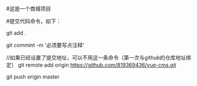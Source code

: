 #这是一个商城项目



#提交代码命令，如下：


git add .

git commint -m '必须要写点注释'


//如果已经设置了提交地址，可以不用这一条命令（第一次与github的仓库地址绑定）
git remote add origin https://github.com/819369436/vue-cms.git

git push origin master


